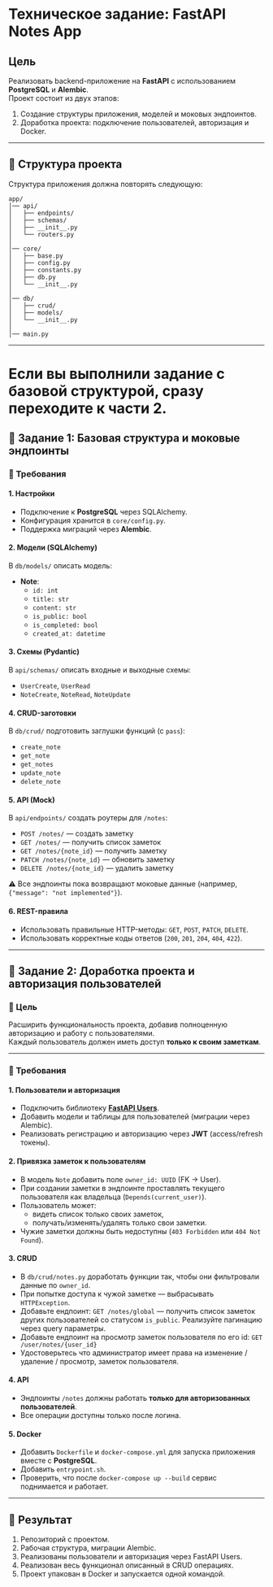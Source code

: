 # Техническое задание: FastAPI Notes App

## Цель
Реализовать backend-приложение на **FastAPI** с использованием **PostgreSQL** и **Alembic**.  
Проект состоит из двух этапов:  
1. Создание структуры приложения, моделей и моковых эндпоинтов.  
2. Доработка проекта: подключение пользователей, авторизация и Docker.  

---

## 📂 Структура проекта
Структура приложения должна повторять следующую:

```
app/
│── api/
│   ├── endpoints/
│   ├── schemas/
│   ├── __init__.py
│   └── routers.py
│
│── core/
│   ├── base.py
│   ├── config.py
│   ├── constants.py
│   ├── db.py
│   └── __init__.py
│
│── db/
│   ├── crud/
│   ├── models/
│   └── __init__.py
│
│── main.py
```

---
# Если вы выполнили задание с базовой структурой, сразу переходите к части 2.

## 🔹 Задание 1: Базовая структура и моковые эндпоинты

### 🔧 Требования

#### 1. Настройки
- Подключение к **PostgreSQL** через SQLAlchemy.
- Конфигурация хранится в `core/config.py`.
- Поддержка миграций через **Alembic**.

#### 2. Модели (SQLAlchemy)
В `db/models/` описать модель:
- **Note**:
  - `id: int`
  - `title: str`
  - `content: str`
  - `is_public: bool`
  - `is_completed: bool`
  - `created_at: datetime`

#### 3. Схемы (Pydantic)
В `api/schemas/` описать входные и выходные схемы:
- `UserCreate`, `UserRead`
- `NoteCreate`, `NoteRead`, `NoteUpdate`

#### 4. CRUD-заготовки
В `db/crud/` подготовить заглушки функций (с `pass`):
- `create_note`
- `get_note`
- `get_notes`
- `update_note`
- `delete_note`

#### 5. API (Mock)
В `api/endpoints/` создать роутеры для `/notes`:
- `POST /notes/` — создать заметку
- `GET /notes/` — получить список заметок
- `GET /notes/{note_id}` — получить заметку
- `PATCH /notes/{note_id}` — обновить заметку
- `DELETE /notes/{note_id}` — удалить заметку

⚠ Все эндпоинты пока возвращают моковые данные (например, `{"message": "not implemented"}`).

#### 6. REST-правила
- Использовать правильные HTTP-методы: `GET`, `POST`, `PATCH`, `DELETE`.
- Использовать корректные коды ответов (`200`, `201`, `204`, `404`, `422`).

---

## 🔹 Задание 2: Доработка проекта и авторизация пользователей

### 🎯 Цель
Расширить функциональность проекта, добавив полноценную авторизацию и работу с пользователями.  
Каждый пользователь должен иметь доступ **только к своим заметкам**.  

---

### 🔧 Требования

#### 1. Пользователи и авторизация
- Подключить библиотеку **[FastAPI Users](https://fastapi-users.github.io/fastapi-users/)**.
- Добавить модели и таблицы для пользователей (миграции через Alembic).
- Реализовать регистрацию и авторизацию через **JWT** (access/refresh токены).

#### 2. Привязка заметок к пользователям
- В модель `Note` добавить поле `owner_id: UUID` (FK → User).
- При создании заметки в эндпоинте проставлять текущего пользователя как владельца (`Depends(current_user)`).
- Пользователь может:
  - видеть список только своих заметок,
  - получать/изменять/удалять только свои заметки.
- Чужие заметки должны быть недоступны (`403 Forbidden` или `404 Not Found`).

#### 3. CRUD
- В `db/crud/notes.py` доработать функции так, чтобы они фильтровали данные по `owner_id`.
- При попытке доступа к чужой заметке — выбрасывать `HTTPException`.
- Добавьте ендпоинт: `GET /notes/global` — получить список заметок других пользователей со статусом `is_public`. Реализуйте пагинацию через query параметры.
- Добавьте ендпоинт на просмотр заметок пользователя по его id: `GET /user/notes/{user_id}`
- Удостоверьтесь что администратор имеет права на изменение / удаление / просмотр, заметок пользователя.


#### 4. API
- Эндпоинты `/notes` должны работать **только для авторизованных пользователей**.
- Все операции доступны только после логина.

#### 5. Docker
- Добавить `Dockerfile` и `docker-compose.yml` для запуска приложения вместе с **PostgreSQL**.
- Добавить `entrypoint.sh`.
- Проверить, что после `docker-compose up --build` сервис поднимается и работает.

---

## 📌 Результат
1. Репозиторий с проектом.  
2. Рабочая структура, миграции Alembic.  
3. Реализованы пользователи и авторизация через FastAPI Users.  
4. Реализован весь функционал описанный в CRUD операциях.  
5. Проект упакован в Docker и запускается одной командой.  
